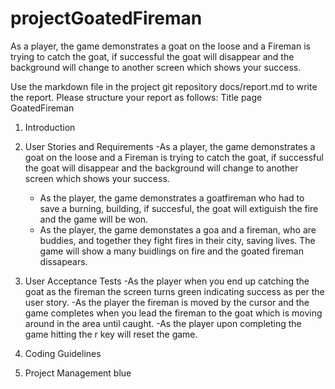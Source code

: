 # projectGoatedFireman

As a player, the game demonstrates a goat on the loose and a Fireman is trying to catch the goat, if successful the goat will disappear and the background will change to another screen which shows your success.

Use the markdown file in the project git repository docs/report.md to write the report. Please structure
your report as follows:
Title page  GoatedFireman

1. Introduction

2. User Stories and Requirements
    -As a player, the game demonstrates a goat on the loose and a Fireman is trying to catch the goat, if successful the goat will disappear and the background will change to another screen which shows your success.
    - As the player, the game demonstrates a goatfireman who had to save a burning, building, if succesful, the goat will extiguish the fire and the game will be won.
    - As the player, the game demonstates a goa and a fireman, who are buddies, and together they fight fires in their city, saving lives. The game will show a many buidlings on fire and the goated fireman dissapears. 
    
3. User Acceptance Tests
   -As the player when you end up catching the goat as the fireman the screen turns green indicating success as per the user story.
-As the player the fireman is moved by the cursor and the game completes when you lead the fireman to the goat which is moving around in the area until caught.
-As the player upon completing the game hitting the r key will reset the game.

5. Coding Guidelines
6. Project Management
blue
